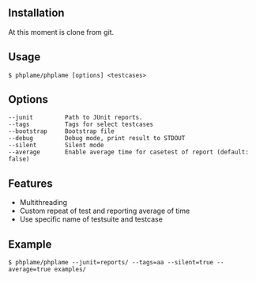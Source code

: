 Installation
------------

At this moment is clone from git.

Usage
------------

    $ phplame/phplame [options] <testcases>

Options
------------
    --junit         Path to JUnit reports.
    --tags          Tags for select testcases
    --bootstrap     Bootstrap file
    --debug         Debug mode, print result to STDOUT
    --silent        Silent mode
    --average       Enable average time for casetest of report (default: false)

Features
------------

* Multithreading
* Custom repeat of test and reporting average of time
* Use specific name of testsuite and testcase

Example
------------

    $ phplame/phplame --junit=reports/ --tags=aa --silent=true --average=true examples/
